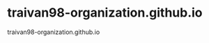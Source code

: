 traivan98-organization.github.io
================================

traivan98-organization.github.io 
